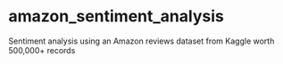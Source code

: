 # amazon_sentiment_analysis
Sentiment analysis using an Amazon reviews dataset from Kaggle worth 500,000+ records
